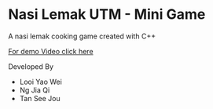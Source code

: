 # Nasi Lemak UTM - Mini Game
A nasi lemak cooking game created with C++


<a href='https://www.youtube.com/watch?v=tkrTxly5eXg&t=2s&fbclid=IwAR1dZBPzZKaz4oGaN9OEn86LAdTIcVgZzDZktMCsN9bKHOPIsvErrnmWMrY'>
For demo Video click here
</a>

<br/>

Developed By
 - Looi Yao Wei
 - Ng Jia Qi
 - Tan See Jou
